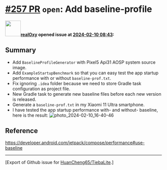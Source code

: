 # [\#257 PR](https://github.com/HuanCheng65/TiebaLite/pull/257) `open`: Add baseline-profile

#### <img src="https://avatars.githubusercontent.com/u/70512220?u=63b543ff27c88957841cf61d7ce7cf2a2238ae67&v=4" width="50">[realOxy](https://github.com/realOxy) opened issue at [2024-02-10 08:43](https://github.com/HuanCheng65/TiebaLite/pull/257):

## Summary
- Add `BaselineProfileGenerator` with Pixel5 Api31 AOSP system source image.
- Add `ExampleStartupBenchmark` so that you can easy test the app startup performance with or without `baseline-prof.txt`.
- Fix ignoring `.idea` folder because we need to store Gradle task configuration as project file.
- New Gradle task to generate new baseline files before each new version is released.
- Generate a `baseline-prof.txt` in my Xiaomi 11 Ultra smartphone.
- I have tested the app startup performance with- and without- baseline, here is the result:
![photo_2024-02-10_16-40-46](https://github.com/HuanCheng65/TiebaLite/assets/70512220/1a144592-3ef8-4fa7-811f-47c7f380348b)

## Reference
https://developer.android.com/jetpack/compose/performance#use-baseline




-------------------------------------------------------------------------------



[Export of Github issue for [HuanCheng65/TiebaLite](https://github.com/HuanCheng65/TiebaLite).]
